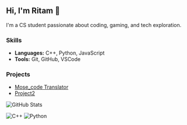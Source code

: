 ## Hi, I'm Ritam 👋
I'm a CS student passionate about coding, gaming, and tech exploration.

### Skills
- **Languages:** C++, Python, JavaScript
- **Tools:** Git, GitHub, VSCode

### Projects
- [Mose_code Translator](https://github.com/chowritam/Mosecode_Translator)
- [Project2]([link](https://github.com/chowritam/HOSPITAL-MANAGEMENT-SYSTEM))

![GitHub Stats](https://github-readme-stats.vercel.app/api?username=ritam123&show_icons=true&theme=radical)

![C++](https://img.shields.io/badge/C++-00599C?style=flat&logo=c%2B%2B)
![Python](https://img.shields.io/badge/Python-3776AB?style=flat&logo=python&logoColor=white)
